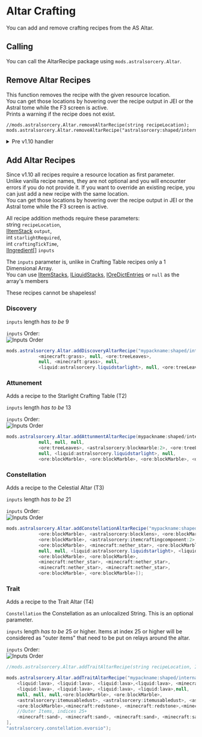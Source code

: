 # Altar Crafting
You can add and remove crafting recipes from the AS Altar.


## Calling
You can call the AltarRecipe package using `mods.astralsorcery.Altar`.  


## Remove Altar Recipes


This function removes the recipe with the given resource location.  
You can get those locations by hovering over the recipe output in JEI or the Astral tome while the F3 screen is active.  
Prints a warning if the recipe does not exist.
```
//mods.astralsorcery.Altar.removeAltarRecipe(string recipeLocation);
mods.astralsorcery.Altar.removeAltarRecipe("astralsorcery:shaped/internal/altar/lightwell");
```



<details><summary>Pre v1.10 handler</summary>


This function removes the first recipe it finds that returns provided <a href="../../../Vanilla/Items/IItemStack/">IItemStack</a> `output` and uses the provided altar level.<br>
If there are multiple recipes that return the provided output, you need to call this method multiple times!

<table>
	<tr><th>Altar Level</th><th>Level name</th></tr>
	<tr><td>0</td><td>Luminous Crafting Table</td></tr>
	<tr><td>1</td><td>Starlight Crafting Altar</td></tr>
	<tr><td>2</td><td>Celestial Altar</td></tr>
</table>

```JAVA
//mods.astralsorcery.Altar.removeAltarRecipe(IItemStack output, int altarLevel);
mods.astralsorcery.Altar.removeAltarRecipe(<astralsorcery:blockblackmarble>, 0);
```
</details>

## Add Altar Recipes

Since v1.10 all recipes require a resource location as first parameter.  
Unlike vanilla recipe names, they are not optional and you will encounter errors if you do not provide it.
If you want to override an existing recipe, you can just add a new recipe with the same location.  
You can get those locations by hovering over the recipe output in JEI or the Astral tome while the F3 screen is active.  


All recipe addition methods require these parameters:  
string `recipeLocation`,  
[IItemStack](/Vanilla/Items/IItemStack/) `output`,  
int `starlightRequired`,  
int `craftingTickTime`,  
[IIngredient](/Vanilla/Variable_Types/IIngredient/)[] `inputs`

The `inputs` parameter is, unlike in Crafting Table recipes only a 1 Dimensional Array.  
You can use [IItemStacks](/Vanilla/Items/IItemStack/), [ILiquidStacks](/Vanilla/Liquids/ILiquidStack/), [IOreDictEntries](/Vanilla/OreDict/IOreDictEntry/) or `null` as the array's members

These recipes cannot be shapeless!


### Discovery
`inputs` length *has to be* 9

`inputs` Order:  
![Inputs Order](/Mods/Astral_Sorcery/Assets/guialtar1.png)

```JAVA
mods.astralsorcery.Altar.addDiscoveryAltarRecipe("mypackname:shaped/internal/altar/dirtfromstuff", <minecraft:dirt>, 200, 200, [
			<minecraft:grass>, null, <ore:treeLeaves>,
			null, <minecraft:grass>, null,
			<liquid:astralsorcery.liquidstarlight>, null, <ore:treeLeaves>]);
```


### Attunement

Adds a recipe to the Starlight Crafting Table (T2)

`inputs` length *has to be* 13

`inputs` Order:  
![Inputs Order](/Mods/Astral_Sorcery/Assets/guialtar2.png)

```JAVA
mods.astralsorcery.Altar.addAttunmentAltarRecipe(mypackname:shaped/internal/altar/iguessmarble", <minecraft:dirt>, 500, 300, [
			null, null, null,
			<ore:treeLeaves>, <astralsorcery:blockmarble:2>, <ore:treeLeaves>,
			null, <liquid:astralsorcery.liquidstarlight>, null,
			<ore:blockMarble>, <ore:blockMarble>, <ore:blockMarble>, <ore:blockMarble>]);
```


### Constellation

Adds a recipe to the Celestial Altar (T3)

`inputs` length *has to be* 21

`inputs` Order:  
![Inputs Order](/Mods/Astral_Sorcery/Assets/guialtar3.png)

```JAVA
mods.astralsorcery.Altar.addConstellationAltarRecipe("mypackname:shaped/internal/altar/thisisveryexpensive", <astralsorcery:itemcraftingcomponent:2>, 2000, 10, [
			<ore:blockMarble>, <astralsorcery:blocklens>, <ore:blockMarble>,
			<ore:blockMarble>, <astralsorcery:itemcraftingcomponent:2>, <ore:blockMarble>,
			<ore:blockMarble>, <minecraft:nether_star>, <ore:blockMarble>,
			null, null, <liquid:astralsorcery.liquidstarlight>, <liquid:astralsorcery.liquidstarlight>,
			<ore:blockMarble>, <ore:blockMarble>,
			<minecraft:nether_star>, <minecraft:nether_star>,
			<minecraft:nether_star>, <minecraft:nether_star>,
			<ore:blockMarble>, <ore:blockMarble>]);
```

### Trait

Adds a recipe to the Trait Altar (T4)

`Constellation` the Constellation as an unlocalized String. This is an optional parameter.

`inputs` length *has to be* 25 or higher. Items at index 25 or higher will be considered as "outer items" that need to be put on relays around the altar.

`inputs` Order:  
![Inputs Order](/Mods/Astral_Sorcery/Assets/guialtar4.png)

```JAVA
//mods.astralsorcery.Altar.addTraitAltarRecipe(string recipeLocation, IItemStack output, int starlight, int craftTickTime, IIngredient[] inputs, @optional String iRequiredConstellationFocusName);

mods.astralsorcery.Altar.addTraitAltarRecipe("mypackname:shaped/internal/altar/seemsalotforjusttnt", <minecraft:tnt>, 4500, 100, [
	<liquid:lava>, <liquid:lava>, <liquid:lava>,<liquid:lava>, <minecraft:gunpowder>, 
	<liquid:lava>, <liquid:lava>, <liquid:lava>, <liquid:lava>,null, 
	null, null, null,<ore:blockMarble>, <ore:blockMarble>,
	<astralsorcery:itemusabledust>, <astralsorcery:itemusabledust>, <astralsorcery:itemusabledust>, <astralsorcery:itemusabledust>,<ore:blockMarble>, 
	<ore:blockMarble>,<minecraft:redstone>, <minecraft:redstone>,<minecraft:redstone>, <minecraft:redstone>,
	//Outer Items, indices 25+
	<minecraft:sand>, <minecraft:sand>, <minecraft:sand>, <minecraft:sand>, <minecraft:sand>
],
"astralsorcery.constellation.evorsio");
```